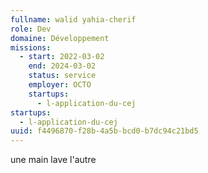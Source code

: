 ```yaml
---
fullname: walid yahia-cherif
role: Dev
domaine: Développement
missions:
  - start: 2022-03-02
    end: 2024-03-02
    status: service
    employer: OCTO
    startups:
      - l-application-du-cej
startups:
  - l-application-du-cej
uuid: f4496870-f28b-4a5b-bcd0-b7dc94c21bd5
---
```

une main lave l'autre
